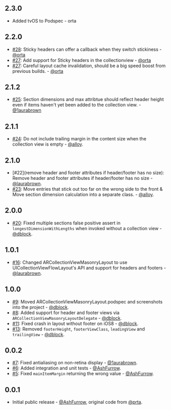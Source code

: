 2.3.0
-----

- Added tvOS to Podspec - orta

2.2.0
-----

- [#28](https://github.com/ashfurrow/ARCollectionViewMasonryLayout/pull/29): Sticky headers can offer a callback when they switch stickiness - [@orta](https://github.com/orta)
- [#27](https://github.com/ashfurrow/ARCollectionViewMasonryLayout/pull/27): Add support for Sticky headers in the collectionview - [@orta](https://github.com/orta)
- [#27](https://github.com/ashfurrow/ARCollectionViewMasonryLayout/pull/27): Careful layout cache invalidation, should be a big speed boost from previous builds. - [@orta](https://github.com/orta)

2.1.2
-----

- [#25](https://github.com/ashfurrow/ARCollectionViewMasonryLayout/pull/25): Section dimensions and max attribtue should reflect header height even if items haven't yet been added to the collection view. - [@1aurabrown](https://github.com/1aurabrown)

2.1.1
-----
- [#24](https://github.com/ashfurrow/ARCollectionViewMasonryLayout/pull/24): Do not include trailing margin in the content size when the collection view is empty - [@alloy](https://github.com/alloy). 

2.1.0
-----
- [#22](remove header and footer attributes if header/footer has no size): Remove header and footer attributes if header/footer has no size - [@laurabrown](https://github.com/1aurabrown).
- [#23](https://github.com/ashfurrow/ARCollectionViewMasonryLayout/pull/23): Move entries that stick out too far on the wrong side to the front & Move section dimension calculation into a separate class. - [@alloy](https://github.com/alloy).

2.0.0
-----
- [#20](https://github.com/AshFurrow/ARCollectionViewMasonryLayout/pull/20): Fixed multiple sections false positive assert in `longestDimensionWithLengths` when invoked without a collection view - [@dblock](https://github.com/dblock).

1.0.1
-----
- [#16](https://github.com/AshFurrow/ARCollectionViewMasonryLayout/pull/16): Changed ARCollectionViewMasonryLayout to use UICollectionViewFlowLayout's API and support for headers and footers - [@laurabrown](https://github.com/1aurabrown).


1.0.0
-----

- [#9](https://github.com/AshFurrow/ARCollectionViewMasonryLayout/pull/9): Moved ARCollectionViewMasonryLayout.podspec and screenshots into the project - [@dblock](https://github.com/dblock).
- [#8](https://github.com/AshFurrow/ARCollectionViewMasonryLayout/issues/8): Added support for header and footer views via `ARCollectionViewMasonryLayoutDelegate` - [@dblock](https://github.com/dblock).
- [#11](https://github.com/AshFurrow/ARCollectionViewMasonryLayout/issues/11): Fixed crash in layout without footer on iOS8 - [@dblock](https://github.com/dblock).
- [#13](https://github.com/AshFurrow/ARCollectionViewMasonryLayout/pull/13): Removed `footerHeight`, `footerViewClass`, `leadingView` and `trailingView`  - [@dblock](https://github.com/dblock).

0.0.2
-----

- [#7](https://github.com/AshFurrow/ARCollectionViewMasonryLayout/pull/7): Fixed antialiasing on non-retina display - [@1aurabrown](https://github.com/1aurabrown).
- [#6](https://github.com/AshFurrow/ARCollectionViewMasonryLayout/pull/6): Added integration and unit tests - [@AshFurrow](https://github.com/AshFurrow).
- [#5](https://github.com/AshFurrow/ARCollectionViewMasonryLayout/issues/5): Fixed `mainItemMargin` returning the wrong value - [@AshFurrow](https://github.com/AshFurrow).

0.0.1
-----

- Initial public release - [@AshFurrow](https://github.com/AshFurrow), original code from [@prta](https://github.com/orta).
